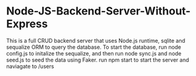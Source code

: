 # Node-JS-Backend-Server-Without-Express
This is a full CRUD backend server that uses Node.js runtime, sqlite and sequalize ORM to query the database. To start the database, run node config.js to initalize the sequalize, and then run node sync.js and node seed.js to seed the data using Faker. run npm start to start the server and naviagate to /users
